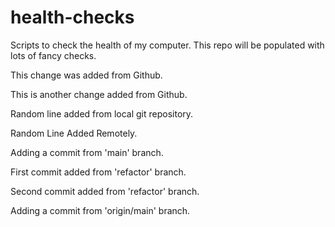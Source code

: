 # health-checks
Scripts to check the health of my computer.
This repo will be populated with lots of fancy checks.

This change was added from Github.

This is another change added from Github.

Random line added from local git repository.

Random Line Added Remotely.

Adding a commit from 'main' branch.

First commit added from 'refactor' branch.

Second commit added from 'refactor' branch.

Adding a commit from 'origin/main' branch.
